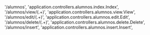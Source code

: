 '/alumnos', 'application.controllers.alumnos.index.Index',
'/alumnos/view/(.+)', 'application.controllers.alumnos.view.View',
'/alumnos/edit/(.+)', 'application.controllers.alumnos.edit.Edit',
'/alumnos/delete/(.+)', 'application.controllers.alumnos.delete.Delete',
'/alumnos/insert', 'application.controllers.alumnos.insert.Insert',